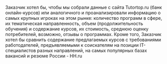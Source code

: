 Заказчик хотел бы, чтобы мы собрали данные с сайта Tutortop.ru (банк онлайн-курсов) или аналогичного и проанализировали информацию о самых крупных игроках на этом рынке: количество программ в сфере, их тематическая направленность, объем (продолжительность обучения) и содержание курсов, их стоимость, среднюю оценку потребителей, возможно, отзывы о программах.
Кроме того, Заказчик хотел бы сравнить содержание предлагаемых курсов с требованиями работодателей, предъявляемыми к соискателям на позиции IT-специалистов разных направлений, на самых популярных базах вакансий и резюме России - HH.ru

